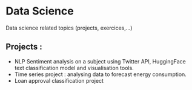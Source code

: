 # Data Science
Data science related topics (projects, exercices,...)

## Projects :
- NLP Sentiment analysis on a subject using Twitter API, HuggingFace text classification model and visualisation tools.
- Time series project : analysing data to forecast energy consumption.
- Loan approval classification project
